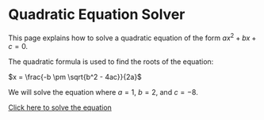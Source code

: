 # Quadratic Equation Solver

This page explains how to solve a quadratic equation of the form $ax^2 + bx + c = 0$.



The quadratic formula is used to find the roots of the equation:

$x = \frac{-b \pm \sqrt{b^2 - 4ac}}{2a}$

We will solve the equation where $a=1$, $b=2$, and $c=-8$.

<a href="javascript:void(0)" onclick="solveQuadratic(1, 2, -8)">Click here to solve the equation</a>

<p id="result"></p>
